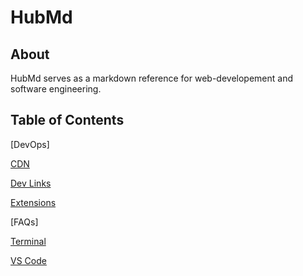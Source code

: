 # HubMd

## About

HubMd serves as a markdown reference for web-developement and software engineering.


## Table of Contents

[DevOps]

[CDN](./Hub/DevOps/CDN.md)

[Dev Links](./Hub/DevOps/DevLinks.md)

[Extensions](./Hub/DevOps/Extensions.md)


[FAQs]

[Terminal](./Hub/FAQ/Terminal.md)

[VS Code](./Hub/FAQ/VS_Code.md)

